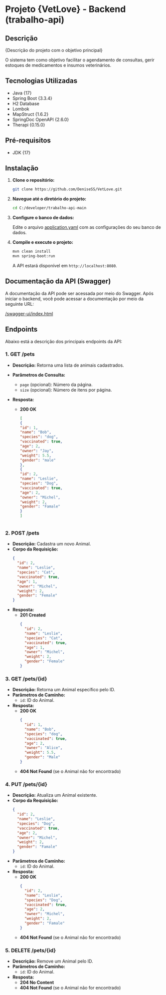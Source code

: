 # Projeto {VetLove} - Backend (trabalho-api)

## Descrição

{Descrição do projeto com o objetivo principal}

O sistema tem como objetivo facilitar o agendamento de consultas, gerir estoques de medicamentos e insumos veterinários.

## Tecnologias Utilizadas

- Java {17}
- Spring Boot {3.3.4}
- H2 Database
- Lombok
- MapStruct {1.6.2}
- SpringDoc OpenAPI {2.6.0}
- Therapi {0.15.0}

## Pré-requisitos

- JDK {17}

## Instalação

1. **Clone o repositório:**

   ```bash
   git clone https://github.com/DeniseSS/VetLove.git
   ```

2. **Navegue até o diretório do projeto:**

   ```bash
   cd C:/developer/trabalho-api-main
   ```

3. **Configure o banco de dados:**

   Edite o arquivo [application.yaml](src/main/resources/application.yaml) com as configurações do seu banco de dados.

4. **Compile e execute o projeto:**

   ```bash
   mvn clean install
   mvn spring-boot:run
   ```

   A API estará disponível em `http://localhost:8080`.

## Documentação da API (Swagger)

A documentação da API pode ser acessada por meio do Swagger. Após iniciar o backend, você pode acessar a documentação por meio da seguinte URL:

[/swagger-ui/index.html](http://localhost:8080/swagger-ui/index.html)

## Endpoints

Abaixo está a descrição dos principais endpoints da API:

### **1. GET /pets**

- **Descrição:** Retorna uma lista de animais cadastrados.
- **Parâmetros de Consulta:**
  - `page` (opcional): Número da página.
  - `size` (opcional): Número de itens por página.
- **Resposta:**

  - **200 OK**
    ```json
    [
    {
    "id": 1,
    "name": "Bob",
    "species": "dog",
    "vaccinated": true,
    "age": 2,
    "owner": "Jay",
    "weight": 5.5,
    "gender": "male"
    },
    {
    "id": 2,
    "name": "Leslie",
    "species": "Dog",
    "vaccinated": true,
    "age": 2,
    "owner": "Michel",
    "weight": 2,
    "gender": "Famale"
    }
    ]

  ```

  ```

### **2. POST /pets**

- **Descrição:** Cadastra um novo Animal.
- **Corpo da Requisição:**
  ```json
  {
    "id": 2,
    "name": "Leslie",
    "species": "Cat",
    "vaccinated": true,
    "age": 1,
    "owner": "Michel",
    "weight": 2,
    "gender": "Female"
  }
  ```
- **Resposta:**
  - **201 Created**
    ```json
    {
      "id": 2,
      "name": "Leslie",
      "species": "Cat",
      "vaccinated": true,
      "age": 1,
      "owner": "Michel",
      "weight": 2,
      "gender": "Female"
    }
    ```

### **3. GET /pets/{id}**

- **Descrição:** Retorna um Animal específico pelo ID.
- **Parâmetros de Caminho:**
  - `id`: ID do Animal.
- **Resposta:**
  - **200 OK**
    ```json
    {
      "id": 1,
      "name": "Bob",
      "species": "dog",
      "vaccinated": true,
      "age": 2,
      "owner": "Alice",
      "weight": 5.5,
      "gender": "Male"
    }
    ```
  - **404 Not Found** (se o Animal não for encontrado)

### **4. PUT /pets/{id}**

- **Descrição:** Atualiza um Animal existente.
- **Corpo da Requisição:**
  ```json
  {
    "id": 2,
    "name": "Leslie",
    "species": "Dog",
    "vaccinated": true,
    "age": 2,
    "owner": "Michel",
    "weight": 2,
    "gender": "Famale"
  }
  ```
- **Parâmetros de Caminho:**
  - `id`: ID do Animal.
- **Resposta:**
  - **200 OK**
    ```json
    {
      "id": 2,
      "name": "Leslie",
      "species": "Dog",
      "vaccinated": true,
      "age": 2,
      "owner": "Michel",
      "weight": 2,
      "gender": "Famale"
    }
    ```
  - **404 Not Found** (se o Animal não for encontrado)

### **5. DELETE /pets/{id}**

- **Descrição:** Remove um Animal pelo ID.
- **Parâmetros de Caminho:**
  - `id`: ID do Animal.
- **Resposta:**
  - **204 No Content**
  - **404 Not Found** (se o Animal não for encontrado)
